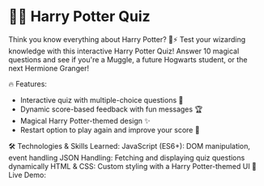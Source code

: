 # 🧙‍♂️ Harry Potter Quiz
Think you know everything about Harry Potter? 🏰⚡ Test your wizarding knowledge with this interactive Harry Potter Quiz! Answer 10 magical questions and see if you're a Muggle, a future Hogwarts student, or the next Hermione Granger!

🔥 Features:
- Interactive quiz with multiple-choice questions 🎯
- Dynamic score-based feedback with fun messages 🏆
- Magical Harry Potter-themed design ✨
- Restart option to play again and improve your score 💯

🛠️ Technologies & Skills Learned:
JavaScript (ES6+): DOM manipulation, event handling
JSON Handling: Fetching and displaying quiz questions dynamically
HTML & CSS: Custom styling with a Harry Potter-themed UI
🚀 Live Demo: 
